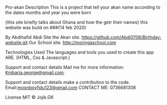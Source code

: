 Pro-akan
Description
This is a project that tell your akan name according to the dates months and year you were born

{this site briefly talks about Ghana and how the getr their names}
this website was build on
###{14 feb 2020}

By Abdihafid Abdi
Site
the Akan site. https://github.com/Abdi0708/Birthday-website.git
Our School site. http://moringaschool.com

Technologies Used
The languages and tools you used to create this app ARE.
(HTML, Css & Javascript.)

Support and contact details
Mail me for more information: Kmbaria.george@gmail.com.

Support and contact details make a contribution to the code.
Email:moonboyfidu123@gmail.com
CONTACT ME: 0736681308

License
MIT © Jojik.GK
